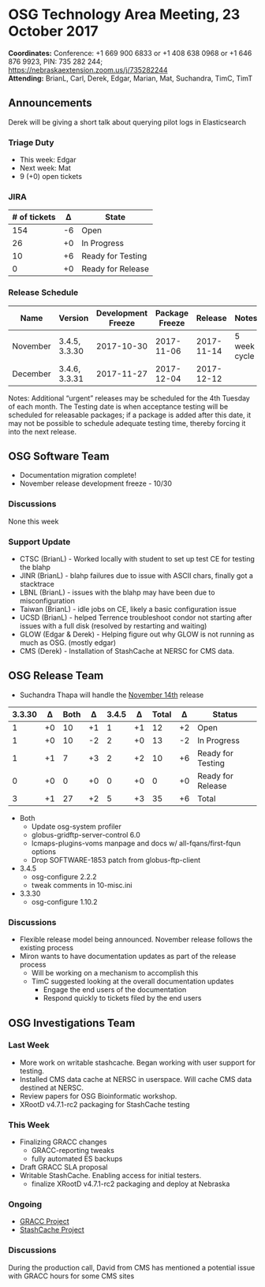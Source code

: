 # OSG Technology Area Meeting, 23 October 2017

**Coordinates:** Conference: +1 669 900 6833  or +1 408 638 0968  or +1 646 876 9923, PIN: 735 282 244; <https://nebraskaextension.zoom.us/j/735282244>  
**Attending:** BrianL, Carl, Derek, Edgar, Marian, Mat, Suchandra, TimC, TimT

## Announcements

Derek will be giving a short talk about querying pilot logs in Elasticsearch

### Triage Duty

-   This week: Edgar
-   Next week: Mat
-   9 (+0) open tickets


### JIRA

| # of tickets | &Delta; | State             |
|------------ |------- |----------------- |
| 154          | -6      | Open              |
| 26           | +0      | In Progress       |
| 10            | +6      | Ready for Testing |
| 0            | +0     | Ready for Release |


### Release Schedule

| Name     | Version       | Development Freeze | Package Freeze | Release    | Notes        |
|-------- |------------- |------------------ |-------------- |---------- |------------ |
| November | 3.4.5, 3.3.30 | 2017-10-30         | 2017-11-06     | 2017-11-14 | 5 week cycle |
| December | 3.4.6, 3.3.31 | 2017-11-27         | 2017-12-04     | 2017-12-12 |              |

Notes: Additional “urgent” releases may be scheduled for the 4th Tuesday of each month. The Testing date is when acceptance testing will be scheduled for releasable packages; if a package is added after this date, it may not be possible to schedule adequate testing time, thereby forcing it into the next release.  


## OSG Software Team

-   Documentation migration complete!
-   November release development freeze - 10/30

### Discussions

None this week

### Support Update

-   CTSC (BrianL) - Worked locally with student to set up test CE for testing the blahp
-   JINR (BrianL) - blahp failures due to issue with ASCII chars, finally got a stacktrace
-   LBNL (BrianL) - issues with the blahp may have been due to misconfiguration
-   Taiwan (BrianL) - idle jobs on CE, likely a basic configuration issue
-   UCSD (BrianL) - helped Terrence troubleshoot condor not starting after issues with a full disk (resolved by restarting and waiting)
-   GLOW (Edgar & Derek) - Helping figure out why GLOW is not running as much as OSG. (mostly edgar)
-   CMS (Derek) - Installation of StashCache at NERSC for CMS data.

## OSG Release Team

- Suchandra Thapa will handle the [November 14th](https://jira.opensciencegrid.org/issues/?jql=project%25252520%2525253D%25252520SOFTWARE%25252520AND%25252520labels%25252520in%25252520(3.3.30%2525252C%252525203.4.5)%25252520ORDER%25252520BY%25252520status%25252520ASC%2525252C%25252520priority%25252520DESC%2525252C%25252520assignee%25252520ASC) release

| 3.3.30 | &Delta; | Both | &Delta; | 3.4.5 | &Delta; | Total | &Delta; | Status            |
|------- |-------- |----- |-------- |------ |-------- |------ |-------- |------------------ |
|  1     |  +0     | 10   |  +1     |  1    |  +1     | 12    |  +2     | Open              |
|  1     |  +0     | 10   |  -2     |  2    |  +0     | 13    |  -2     | In Progress       |
|  1     |  +1     |  7   |  +3     |  2    |  +2     | 10    |  +6     | Ready for Testing |
|  0     |  +0     |  0   |  +0     |  0    |  +0     |  0    |  +0     | Ready for Release |
|  3     |  +1     | 27   |  +2     |  5    |  +3     | 35    |  +6     | Total             |

-   Both
    -   Update osg-system profiler
    -   globus-gridftp-server-control 6.0
    -   lcmaps-plugins-voms manpage and docs w/ all-fqans/first-fqun options
    -   Drop SOFTWARE-1853 patch from globus-ftp-client
-   3.4.5
    -   osg-configure 2.2.2
    -   tweak comments in 10-misc.ini
-   3.3.30
    -   osg-configure 1.10.2


### Discussions

-   Flexible release model being announced. November release follows the existing process
-   Miron wants to have documentation updates as part of the release process
    -  Will be working on a mechanism to accomplish this
    -  TimC suggested looking at the overall documentation updates
        -   Engage the end users of the documentation
        -   Respond quickly to tickets filed by the end users

## OSG Investigations Team


### Last Week


-   More work on writable stashcache.  Began working with user support for testing.
-   Installed CMS data cache at NERSC in userspace.  Will cache CMS data destined at NERSC.
-   Review papers for OSG Bioinformatic workshop.
-   XRootD v4.7.1-rc2 packaging for StashCache testing

### This Week

-   Finalizing GRACC changes
    -   GRACC-reporting tweaks
    -   fully automated ES backups
-   Draft GRACC SLA proposal
-   Writable StashCache. Enabling access for initial testers.
    - finalize XRootD v4.7.1-rc2 packaging and deploy at Nebraska

### Ongoing

-   [GRACC Project](https://jira.opensciencegrid.org/projects/GRACC/)
-   [StashCache Project](https://opensciencegrid.org/docs/data/stashcache/overview/)


### Discussions

During the production call, David from CMS has mentioned a potential issue with GRACC hours for some CMS sites
